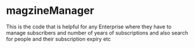 # magzineManager
This is the code that is helpful for any Enterprise where they have to manage subscribers and number of years of subscriptions and also search for people and their subscription expiry etc
